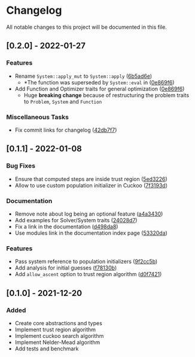 # Changelog
All notable changes to this project will be documented in this file.

## [0.2.0] - 2022-01-27

### Features

- Rename `System::apply_mut` to `System::apply` ([6b5ad6e](../../commit/6b5ad6ec5e7b1e94c3dd8f511df5bfea01db916f))
  - *The function was superseded by `System::eval` in ([0e869f6](../../commit/0e869f656852369ed47f23aff76f04d56d62620d))
- Add Function and Optimizer traits for general optimization ([0e869f6](../../commit/0e869f656852369ed47f23aff76f04d56d62620d))
  - Huge **breaking change** because of restructuring the problem traits to `Problem`, `System` and `Function`

### Miscellaneous Tasks

- Fix commit links for changelog ([42db7f7](../../commit/42db7f794fa232c1df057da3844a01e357e05431))

## [0.1.1] - 2022-01-08

### Bug Fixes

- Ensure that computed steps are inside trust region ([5ed3226](../../commit/5ed32266efe2fcf2e0e3b58335e3d00fe80e3310))
- Allow to use custom population initializer in Cuckoo ([7f3193d](../../commit/7f3193d4c092e1f7c2864c6bc2fb3590b3ebce58))

### Documentation

- Remove note about log being an optional feature ([a4a3430](../../commit/a4a3430a5ee0d30fceba3b9bcce8ff2265e7e109))
- Add examples for Solver/System traits ([24028d7](../../commit/24028d7b276ead14af4742176ab60f75bdb216b6))
- Fix a link in the documentation ([d498da8](../../commit/d498da80003bfda43512777d3c3b83a07d175396))
- Use modules link in the documentation index page ([53320da](../../commit/53320da28857197cec5e9d5a3fdd94bd6f778753))

### Features

- Pass system reference to population initializers ([9f2cc5b](../../commit/9f2cc5bc3ab7e111b21c9013cf9bf2df2f74a70f))
- Add analysis for initial guesses ([f78130b](../../commit/f78130b751024d334a0c1b90600283d537f2bc9e))
- Add `allow_ascent` option to trust region algorithm ([d0f7421](../../commit/d0f74211df8c45967db05fc2c95c35071bbeaf5a))

## [0.1.0] - 2021-12-20

### Added

- Create core abstractions and types
- Implement trust region algorithm
- Implement cuckoo search algorithm
- Implement Nelder-Mead algorithm
- Add tests and benchmark
